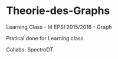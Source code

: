 # Theorie-des-Graphs
Learning Class - I4 EPSI 2015/2016 - Graph

Pratical done for Learning class

Collabs: SpectroDT
